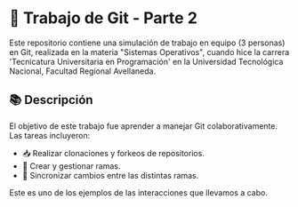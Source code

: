 # 📝 Trabajo de Git - Parte 2

Este repositorio contiene una simulación de trabajo en equipo (3 personas) en Git, realizada en la materia "Sistemas Operativos", cuando hice la carrera 'Tecnicatura Universitaria en Programación' en la Universidad Tecnológica Nacional, Facultad Regional Avellaneda.

## 📚 Descripción

El objetivo de este trabajo fue aprender a manejar Git colaborativamente. Las tareas incluyeron:

- 📥 Realizar clonaciones y forkeos de repositorios.
- 🌿 Crear y gestionar ramas.
- 🔄 Sincronizar cambios entre las distintas ramas.

Este es uno de los ejemplos de las interacciones que llevamos a cabo.
